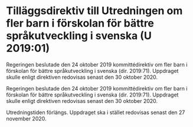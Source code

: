 # Tilläggsdirektiv till Utredningen om fler barn i förskolan för bättre språkutveckling i svenska (U 2019:01)

Regeringen beslutade den 24 oktober 2019 kommittédirektiv om fler barn i förskolan för bättre språkutveckling i svenska (dir. 2019:71). Uppdraget skulle enligt direktiven redovisas senast den 30 oktober 2020.

Regeringen beslutade den 24 oktober 2019 kommittédirektiv om fler barn i förskolan för bättre språkutveckling i svenska (dir. 2019:71). Uppdraget skulle enligt direktiven redovisas senast den 30 oktober 2020.

Utredningstiden förlängs. Uppdraget ska i stället redovisas senast den 27 november 2020.

